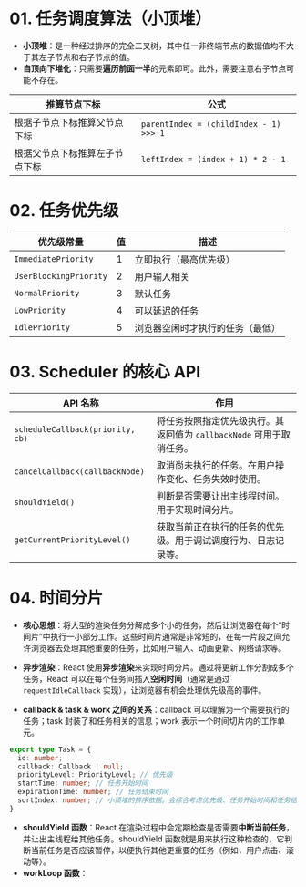 # 01. 任务调度算法（小顶堆）

- **小顶堆**：是⼀种经过排序的完全⼆叉树，其中任⼀⾮终端节点的数据值均不⼤于其左⼦节点和右⼦节点的值。
- **自顶向下堆化**：只需要**遍历前面一半**的元素即可。此外，需要注意右子节点可能不存在。

| 推算节点下标                   | 公式                                   |
| ------------------------------ | -------------------------------------- |
| 根据⼦节点下标推算⽗节点下标   | `parentIndex = (childIndex - 1) >>> 1` |
| 根据父节点下标推算左子节点下标 | `leftIndex = (index + 1) * 2 - 1`      |

# 02. 任务优先级

| **优先级常量**         | **值** | **描述**                         |
| ---------------------- | ------ | -------------------------------- |
| `ImmediatePriority`    | 1      | 立即执行（最高优先级）           |
| `UserBlockingPriority` | 2      | 用户输入相关                     |
| `NormalPriority`       | 3      | 默认任务                         |
| `LowPriority`          | 4      | 可以延迟的任务                   |
| `IdlePriority`         | 5      | 浏览器空闲时才执行的任务（最低） |

# 03. Scheduler 的核心 API

| **API 名称**                     | **作用**                                                     |
| -------------------------------- | ------------------------------------------------------------ |
| `scheduleCallback(priority, cb)` | 将任务按照指定优先级执行。其返回值为 `callbackNode` 可用于取消任务。 |
| `cancelCallback(callbackNode)`   | 取消尚未执行的任务。在用户操作变化、任务失效时使用。         |
| `shouldYield()`                  | 判断是否需要让出主线程时间。用于实现时间分片。               |
| `getCurrentPriorityLevel()`      | 获取当前正在执行的任务的优先级。用于调试调度行为、日志记录等。 |

# 04. 时间分片

- **核心思想**：将大型的渲染任务分解成多个小的任务，然后让浏览器在每个“时间片”中执行一小部分工作。这些时间片通常是非常短的，在每一片段之间允许浏览器去处理其他重要的任务，比如用户输入、动画更新、网络请求等。
- **异步渲染**：React 使用**异步渲染**来实现时间分片。通过将更新工作分割成多个任务，React 可以在每个任务间插入**空闲时间**（通常是通过 `requestIdleCallback` 实现），让浏览器有机会处理优先级高的事件。

- **callback & task & work 之间的关系**：callback 可以理解为一个需要执行的任务；task 封装了和任务相关的信息；work 表示一个时间切片内的工作单元。

```ts
export type Task = {
  id: number;
  callback: Callback | null;
  priorityLevel: PriorityLevel; // 优先级
  startTime: number; // 任务开始时间
  expirationTime: number; // 任务结束时间
  sortIndex: number; // 小顶堆的排序依据。会综合考虑优先级、任务开始时间和任务结束时间。
}
```

- **shouldYield 函数**：React 在渲染过程中会定期检查是否需要**中断当前任务**，并让出主线程给其他任务。shouldYield 函数就是用来执行这种检查的，它判断当前任务是否应该暂停，以便执行其他更重要的任务（例如，用户点击、滚动等）。
- **workLoop 函数**：
